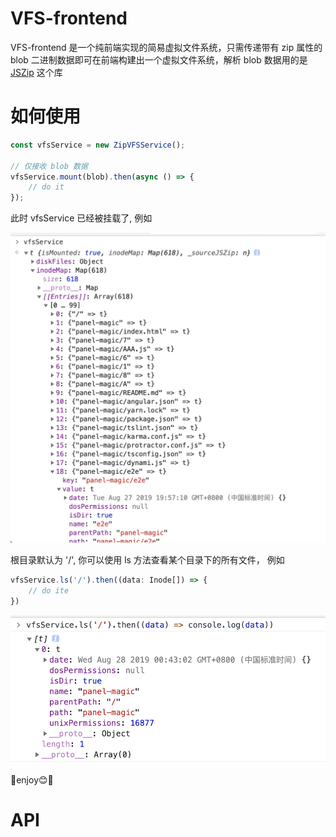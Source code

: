# VFS-frontend

VFS-frontend 是一个纯前端实现的简易虚拟文件系统，只需传递带有 zip 属性的 blob 二进制数据即可在前端构建出一个虚拟文件系统，解析 blob 数据用的是 [JSZip](https://github.com/Stuk/jszip) 这个库


# 如何使用

```typescript
const vfsService = new ZipVFSService();

// 仅接收 blob 数据
vfsService.mount(blob).then(async () => {
    // do it
});

```
此时 vfsService 已经被挂载了, 例如

![demo](/assets/vfs-mount.png)

根目录默认为 '/', 你可以使用 ls 方法查看某个目录下的所有文件， 例如

```typescript
vfsService.ls('/').then((data: Inode[]) => {
    // do ite
})
```

![ls](/assets/vfs-ls.png)

🌈enjoy😊🌈

# API

